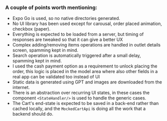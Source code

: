 ### A couple of points worth mentioning:
- Expo Go is used, so no native directories generated.
- No UI library has been used except for carousal, order placed animation, checkbox (paper). 
- Everything is expected to be loaded from a server, but timing of responses are tweaked so that it can give a better UX
- Complex adding/removing items operations are handled in outlet details screen, spamming kept in mind.
- Search operation is automatically triggered after a small delay, spamming kept in mind.
- I used the cash payment option as a requirement to unlock placing the order, this logic is placed in the model area where also other fields in a real app can be validated too instead of UI
- Static data is generated using GPT and images are downloaded from the internet.
- There is an abstraction over recurring UI states, in these cases the component `<StateHandler/>` is used to handle the generic cases.
- The Cart's end-state is expected to be saved in a back-end rather than cached locally, and the `MockedCartApi` is doing all the work that a backend should do.